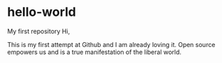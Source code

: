 # hello-world
My first repository
Hi,

This is my first attempt at Github and I am already loving it. Open source empowers us and is a true manifestation of the liberal world.
